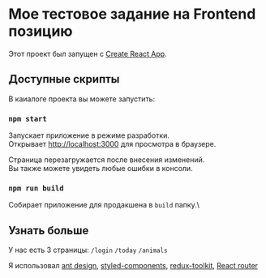 # Мое тестовое задание на Frontend позицию

Этот проект был запущен с [Create React App](https://github.com/facebook/create-react-app).

## Доступные скрипты

В каиалоге проекта вы можете запустить:

### `npm start`

Запускает приложение в режиме разработки.\
Открывает [http://localhost:3000](http://localhost:3000) для просмотра в браузере.

Страница перезагружается после внесения изменений.\
Вы также можете увидеть любые ошибки в консоли.

### `npm run build`

Собирает приложение для продакшена в `build` папку.\



## Узнать больше

У нас есть 3 страницы:
`/login`
`/today`
`/animals`

Я использовал [ant design](https://ant.design/), [styled-components](https://styled-components.com/),
[redux-toolkit](https://redux-toolkit.js.org/), [React router](https://reactrouter.com/)
